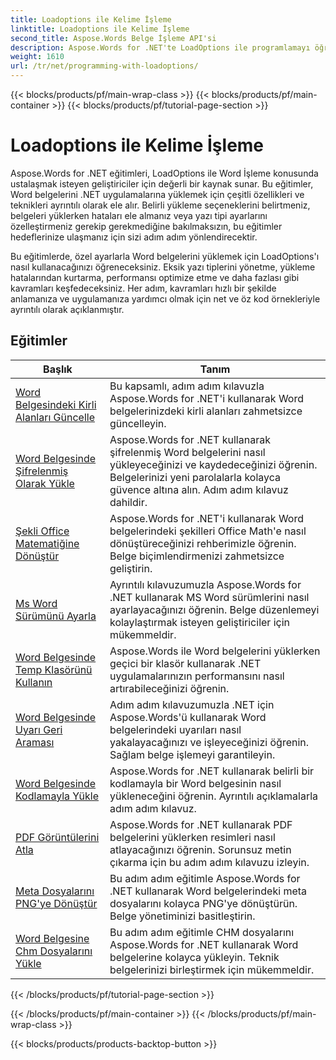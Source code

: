 ```yaml
---
title: Loadoptions ile Kelime İşleme
linktitle: Loadoptions ile Kelime İşleme
second_title: Aspose.Words Belge İşleme API'si
description: Aspose.Words for .NET'te LoadOptions ile programlamayı öğrenin. Word belgelerinin yüklenmesi ve yüklenmesinin özelleştirilmesi için örnek kod içeren detaylı eğitimler.
weight: 1610
url: /tr/net/programming-with-loadoptions/
---
```


{{< blocks/products/pf/main-wrap-class >}}
{{< blocks/products/pf/main-container >}}
{{< blocks/products/pf/tutorial-page-section >}}

# Loadoptions ile Kelime İşleme

Aspose.Words for .NET eğitimleri, LoadOptions ile Word İşleme konusunda ustalaşmak isteyen geliştiriciler için değerli bir kaynak sunar. Bu eğitimler, Word belgelerini .NET uygulamalarına yüklemek için çeşitli özellikleri ve teknikleri ayrıntılı olarak ele alır. Belirli yükleme seçeneklerini belirtmeniz, belgeleri yüklerken hataları ele almanız veya yazı tipi ayarlarını özelleştirmeniz gerekip gerekmediğine bakılmaksızın, bu eğitimler hedeflerinize ulaşmanız için sizi adım adım yönlendirecektir.

Bu eğitimlerde, özel ayarlarla Word belgelerini yüklemek için LoadOptions'ı nasıl kullanacağınızı öğreneceksiniz. Eksik yazı tiplerini yönetme, yükleme hatalarından kurtarma, performansı optimize etme ve daha fazlası gibi kavramları keşfedeceksiniz. Her adım, kavramları hızlı bir şekilde anlamanıza ve uygulamanıza yardımcı olmak için net ve öz kod örnekleriyle ayrıntılı olarak açıklanmıştır.

 ## Eğitimler
| Başlık | Tanım |
| --- | --- |
| [Word Belgesindeki Kirli Alanları Güncelle](./update-dirty-fields/) | Bu kapsamlı, adım adım kılavuzla Aspose.Words for .NET'i kullanarak Word belgelerinizdeki kirli alanları zahmetsizce güncelleyin. |
| [Word Belgesinde Şifrelenmiş Olarak Yükle](./load-encrypted-document/) | Aspose.Words for .NET kullanarak şifrelenmiş Word belgelerini nasıl yükleyeceğinizi ve kaydedeceğinizi öğrenin. Belgelerinizi yeni parolalarla kolayca güvence altına alın. Adım adım kılavuz dahildir. |
| [Şekli Office Matematiğine Dönüştür](./convert-shape-to-office-math/) | Aspose.Words for .NET'i kullanarak Word belgelerindeki şekilleri Office Math'e nasıl dönüştüreceğinizi rehberimizle öğrenin. Belge biçimlendirmenizi zahmetsizce geliştirin. |
| [Ms Word Sürümünü Ayarla](./set-ms-word-version/) | Ayrıntılı kılavuzumuzla Aspose.Words for .NET kullanarak MS Word sürümlerini nasıl ayarlayacağınızı öğrenin. Belge düzenlemeyi kolaylaştırmak isteyen geliştiriciler için mükemmeldir. |
| [Word Belgesinde Temp Klasörünü Kullanın](./use-temp-folder/) | Aspose.Words ile Word belgelerini yüklerken geçici bir klasör kullanarak .NET uygulamalarınızın performansını nasıl artırabileceğinizi öğrenin. |
| [Word Belgesinde Uyarı Geri Araması](./warning-callback/) | Adım adım kılavuzumuzla .NET için Aspose.Words'ü kullanarak Word belgelerindeki uyarıları nasıl yakalayacağınızı ve işleyeceğinizi öğrenin. Sağlam belge işlemeyi garantileyin. |
| [Word Belgesinde Kodlamayla Yükle](./load-with-encoding/) | Aspose.Words for .NET kullanarak belirli bir kodlamayla bir Word belgesinin nasıl yükleneceğini öğrenin. Ayrıntılı açıklamalarla adım adım kılavuz. |
| [PDF Görüntülerini Atla](./skip-pdf-images/) | Aspose.Words for .NET kullanarak PDF belgelerini yüklerken resimleri nasıl atlayacağınızı öğrenin. Sorunsuz metin çıkarma için bu adım adım kılavuzu izleyin. |
| [Meta Dosyalarını PNG'ye Dönüştür](./convert-metafiles-to-png/) | Bu adım adım eğitimle Aspose.Words for .NET kullanarak Word belgelerindeki meta dosyalarını kolayca PNG'ye dönüştürün. Belge yönetiminizi basitleştirin. |
| [Word Belgesine Chm Dosyalarını Yükle](./load-chm/) | Bu adım adım eğitimle CHM dosyalarını Aspose.Words for .NET kullanarak Word belgelerine kolayca yükleyin. Teknik belgelerinizi birleştirmek için mükemmeldir. |
{{< /blocks/products/pf/tutorial-page-section >}}

{{< /blocks/products/pf/main-container >}}
{{< /blocks/products/pf/main-wrap-class >}}

{{< blocks/products/products-backtop-button >}}
